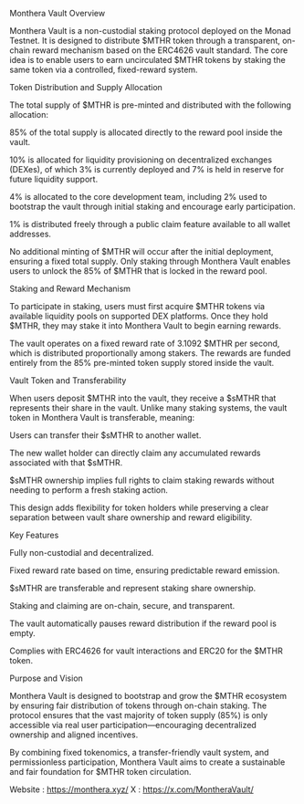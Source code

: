 Monthera Vault Overview

Monthera Vault is a non-custodial staking protocol deployed on the Monad Testnet. It is designed to distribute $MTHR token through a transparent, on-chain reward mechanism based on the ERC4626 vault standard. The core idea is to enable users to earn uncirculated $MTHR tokens by staking the same token via a controlled, fixed-reward system.


Token Distribution and Supply Allocation

The total supply of $MTHR is pre-minted and distributed with the following allocation:

85% of the total supply is allocated directly to the reward pool inside the vault.

10% is allocated for liquidity provisioning on decentralized exchanges (DEXes), of which 3% is currently deployed and 7% is held in reserve for future liquidity support.

4% is allocated to the core development team, including 2% used to bootstrap the vault through initial staking and encourage early participation.

1% is distributed freely through a public claim feature available to all wallet addresses.

No additional minting of $MTHR will occur after the initial deployment, ensuring a fixed total supply. Only staking through Monthera Vault enables users to unlock the 85% of $MTHR that is locked in the reward pool.


Staking and Reward Mechanism

To participate in staking, users must first acquire $MTHR tokens via available liquidity pools on supported DEX platforms. Once they hold $MTHR, they may stake it into Monthera Vault to begin earning rewards.

The vault operates on a fixed reward rate of 3.1092 $MTHR per second, which is distributed proportionally among stakers. The rewards are funded entirely from the 85% pre-minted token supply stored inside the vault.

Vault Token and Transferability

When users deposit $MTHR into the vault, they receive a $sMTHR that represents their share in the vault. Unlike many staking systems, the vault token in Monthera Vault is transferable, meaning:

Users can transfer their $sMTHR to another wallet.

The new wallet holder can directly claim any accumulated rewards associated with that $sMTHR.

$sMTHR ownership implies full rights to claim staking rewards without needing to perform a fresh staking action.


This design adds flexibility for token holders while preserving a clear separation between vault share ownership and reward eligibility.

Key Features

Fully non-custodial and decentralized.

Fixed reward rate based on time, ensuring predictable reward emission.

$sMTHR are transferable and represent staking share ownership.

Staking and claiming are on-chain, secure, and transparent.

The vault automatically pauses reward distribution if the reward pool is empty.

Complies with ERC4626 for vault interactions and ERC20 for the $MTHR token.


Purpose and Vision

Monthera Vault is designed to bootstrap and grow the $MTHR ecosystem by ensuring fair distribution of tokens through on-chain staking. The protocol ensures that the vast majority of token supply (85%) is only accessible via real user participation—encouraging decentralized ownership and aligned incentives.

By combining fixed tokenomics, a transfer-friendly vault system, and permissionless participation, Monthera Vault aims to create a sustainable and fair foundation for $MTHR token circulation.

Website : https://monthera.xyz/
X : https://x.com/MontheraVault/
